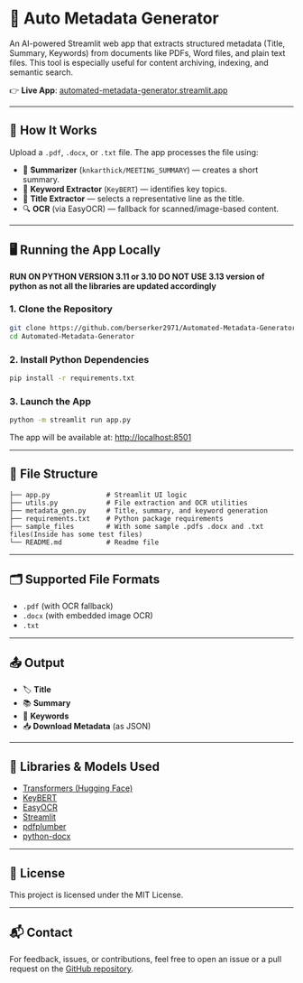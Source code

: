 
# 📄 Auto Metadata Generator

An AI-powered Streamlit web app that extracts structured metadata (Title, Summary, Keywords) from documents like PDFs, Word files, and plain text files. This tool is especially useful for content archiving, indexing, and semantic search.

👉 **Live App**: [automated-metadata-generator.streamlit.app](https://automated-metadata-generator.streamlit.app/)

---

## 🔧 How It Works

Upload a `.pdf`, `.docx`, or `.txt` file. The app processes the file using:

- 🧠 **Summarizer** (`knkarthick/MEETING_SUMMARY`) — creates a short summary.
- 🧠 **Keyword Extractor** (`KeyBERT`) — identifies key topics.
- 🧾 **Title Extractor** — selects a representative line as the title.
- 🔍 **OCR** (via EasyOCR) — fallback for scanned/image-based content.

---

## 🖥️ Running the App Locally

**RUN ON PYTHON VERSION 3.11 or 3.10 DO NOT USE 3.13 version of python as not all the libraries are updated accordingly**

### 1. Clone the Repository

```bash
git clone https://github.com/berserker2971/Automated-Metadata-Generator
cd Automated-Metadata-Generator
```

### 2. Install Python Dependencies

```bash
pip install -r requirements.txt
```

### 3. Launch the App

```bash
python -m streamlit run app.py
```

The app will be available at: [http://localhost:8501](http://localhost:8501)

---

## 📁 File Structure

```
├── app.py              # Streamlit UI logic
├── utils.py            # File extraction and OCR utilities
├── metadata_gen.py     # Title, summary, and keyword generation
├── requirements.txt    # Python package requirements
├── sample_files        # With some sample .pdfs .docx and .txt files(Inside has some test files)
└── README.md           # Readme file
```

---

## 🗂️ Supported File Formats

- `.pdf` (with OCR fallback)
- `.docx` (with embedded image OCR)
- `.txt`

---

## 📤 Output

- 🏷️ **Title**
- 📚 **Summary**
- 🔑 **Keywords**
- 📥 **Download Metadata** (as JSON)

---

## 🧠 Libraries & Models Used

- [Transformers (Hugging Face)](https://huggingface.co/transformers/)
- [KeyBERT](https://github.com/MaartenGr/KeyBERT)
- [EasyOCR](https://github.com/JaidedAI/EasyOCR)
- [Streamlit](https://streamlit.io/)
- [pdfplumber](https://github.com/jsvine/pdfplumber)
- [python-docx](https://python-docx.readthedocs.io/)

---

## 📎 License

This project is licensed under the MIT License.

---

## 📬 Contact

For feedback, issues, or contributions, feel free to open an issue or a pull request on the [GitHub repository](https://github.com/berserker2971/Automated-Metadata-Generator).
